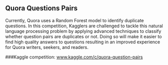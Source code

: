 ## Quora Questions Pairs
Currently, Quora uses a Random Forest model to identify duplicate questions.
In this competition, Kagglers are challenged to tackle this natural language processing problem
by applying advanced techniques to classify whether question pairs are duplicates or not.
Doing so will make it easier to find high quality answers to questions resulting in an improved experience for Quora writers,
seekers, and readers.


###Kaggle competition:
www.kaggle.com/c/quora-question-pairs
